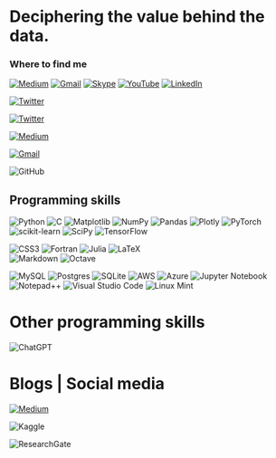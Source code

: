 # Deciphering the value behind the data.

### Where to find me
[![Medium](https://img.shields.io/badge/Medium-@carlosalvarezh-12100E]?style=for-the-badge&logo=medium&logoColor=white&labelColor=101010)](https://medium.com/@carlosalvarezh)
[![Gmail](https://img.shields.io/badge/Gmail-carlosalvarezh@gmail.com-D14836?style=for-the-badge&logo=gmail&logoColor=white&labelColor=101010)](carlosalvarezh@gmail.com)
[![Skype](https://img.shields.io/badge/Skype-carlos.alberto.alvarez.henao-%2300AFF0.svg?style=for-the-badge&logo=Skype&logoColor=white&labelColor=101010)](carlos.alberto.alvarez.henao)
[![YouTube](https://img.shields.io/badge/YouTube-%23FF0000.svg?style=for-the-badge&logo=YouTube&logoColor=white&labelColor=101010)](https://www.youtube.com/channel/UC5GiZmE3GKNjvv8R6Qew0bw)
[![LinkedIn](https://img.shields.io/badge/linkedin-carlosalvarez5-%230077B5.svg?style=for-the-badge&logo=linkedin&logoColor=white&labelColor=101010)](https://www.linkedin.com/in/carlosalvarez5)

[![Twitter](https://img.shields.io/badge/Twitter-@alvarezhenao-%231DA1F2.svg?style=for-the-badge&logo=Twitter&logoColor=white&labelColor=101010)](https://twitter.com/alvarezhenao)

[![Twitter](https://img.shields.io/twitter/url/https/twitter.com/alvarezhenao.svg?style=social&label=Follow%20%40alvarezhenao)](https://twitter.com/alvarezhenao)

[![Medium](https://img.shields.io/medium/url/https/medium.com/carlosalvarezh.svg?style=social&label=Follow%20%40carlosalvarezh)](https://medium.com/@carlosalvarezh)

[![Gmail](https://img.shields.io/gmail/url/https/gmail.com/carlosalvarezh.svg?style=social&label=Follow%20%40carlosalvarezh)](carlosalvarezh@gmail.com)

![GitHub](https://img.shields.io/badge/github-%23121011.svg?style=for-the-badge&logo=github&logoColor=white&labelColor=101010)

## Programming skills
![Python](https://img.shields.io/badge/python-3670A0?style=for-the-badge&logo=python&logoColor=ffdd54)
![C](https://img.shields.io/badge/c-%2300599C.svg?style=for-the-badge&logo=c&logoColor=white)
![Matplotlib](https://img.shields.io/badge/Matplotlib-%23ffffff.svg?style=for-the-badge&logo=Matplotlib&logoColor=black)
![NumPy](https://img.shields.io/badge/numpy-%23013243.svg?style=for-the-badge&logo=numpy&logoColor=white)
![Pandas](https://img.shields.io/badge/pandas-%23150458.svg?style=for-the-badge&logo=pandas&logoColor=white)
![Plotly](https://img.shields.io/badge/Plotly-%233F4F75.svg?style=for-the-badge&logo=plotly&logoColor=white)
![PyTorch](https://img.shields.io/badge/PyTorch-%23EE4C2C.svg?style=for-the-badge&logo=PyTorch&logoColor=white)
![scikit-learn](https://img.shields.io/badge/scikit--learn-%23F7931E.svg?style=for-the-badge&logo=scikit-learn&logoColor=white)
![SciPy](https://img.shields.io/badge/SciPy-%230C55A5.svg?style=for-the-badge&logo=scipy&logoColor=%white)
![TensorFlow](https://img.shields.io/badge/TensorFlow-%23FF6F00.svg?style=for-the-badge&logo=TensorFlow&logoColor=white)


![CSS3](https://img.shields.io/badge/css3-%231572B6.svg?style=for-the-badge&logo=css3&logoColor=white)
![Fortran](https://img.shields.io/badge/Fortran-%23734F96.svg?style=for-the-badge&logo=fortran&logoColor=white)
![Julia](https://img.shields.io/badge/-Julia-9558B2?style=for-the-badge&logo=julia&logoColor=white)
![LaTeX](https://img.shields.io/badge/latex-%23008080.svg?style=for-the-badge&logo=latex&logoColor=white)  
![Markdown](https://img.shields.io/badge/markdown-%23000000.svg?style=for-the-badge&logo=markdown&logoColor=white)
![Octave](https://img.shields.io/badge/OCTAVE-darkblue?style=for-the-badge&logo=octave&logoColor=fcd683)
  

![MySQL](https://img.shields.io/badge/mysql-%2300f.svg?style=for-the-badge&logo=mysql&logoColor=white)
![Postgres](https://img.shields.io/badge/postgres-%23316192.svg?style=for-the-badge&logo=postgresql&logoColor=white)
![SQLite](https://img.shields.io/badge/sqlite-%2307405e.svg?style=for-the-badge&logo=sqlite&logoColor=white)
![AWS](https://img.shields.io/badge/AWS-%23FF9900.svg?style=for-the-badge&logo=amazon-aws&logoColor=white)
![Azure](https://img.shields.io/badge/azure-%230072C6.svg?style=for-the-badge&logo=microsoftazure&logoColor=white)
![Jupyter Notebook](https://img.shields.io/badge/jupyter-%23FA0F00.svg?style=for-the-badge&logo=jupyter&logoColor=white)
![Notepad++](https://img.shields.io/badge/Notepad++-90E59A.svg?style=for-the-badge&logo=notepad%2b%2b&logoColor=black)
![Visual Studio Code](https://img.shields.io/badge/Visual%20Studio%20Code-0078d7.svg?style=for-the-badge&logo=visual-studio-code&logoColor=white)
![Linux Mint](https://img.shields.io/badge/Linux%20Mint-87CF3E?style=for-the-badge&logo=Linux%20Mint&logoColor=white)

# Other programming skills
![ChatGPT](https://img.shields.io/badge/chatGPT-74aa9c?style=for-the-badge&logo=openai&logoColor=white)

# Blogs | Social media
[![Medium](https://img.shields.io/badge/Medium-@carlosalvarezh-12100E]?style=for-the-badge&logo=medium&logoColor=white)](https://medium.com/@carlosalvarezh)

![Kaggle](https://img.shields.io/badge/Kaggle-035a7d?style=for-the-badge&logo=kaggle&logoColor=white)

![ResearchGate](https://img.shields.io/badge/ResearchGate-00CCBB?style=for-the-badge&logo=ResearchGate&logoColor=white)
